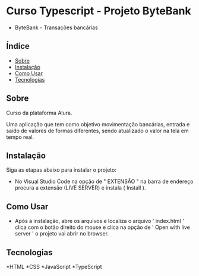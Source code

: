# Curso Typescript - Projeto ByteBank

- ByteBank - Transações bancárias

## Índice

- [Sobre](#sobre)
- [Instalação](#instalação)
- [Como Usar](#como-usar)
- [Tecnologias](#tecnologias-usadas)

## Sobre

Curso da plataforma Alura.

Uma aplicação que tem como objetivo movimentação bancárias, entrada e saido de valores de formas diferentes, sendo atualizado o valor na tela em tempo real.

## Instalação

Siga as etapas abaixo para instalar o projeto:
 
 - No Visual Studio Code na opção de " EXTENSÃO " na barra de endereço procura a extensão (LIVE SERVER) e instala ( Install ).

## Como Usar

 - Após a instalação, abre os arquivos e localiza o arquivo ' index.html ' clica com o botão direito do mouse e clica na opção de ' Open with live server ' o projeto vai abrir no browser.

## Tecnologias
  
*HTML 
*CSS 
*JavaScript 
*TypeScript 
